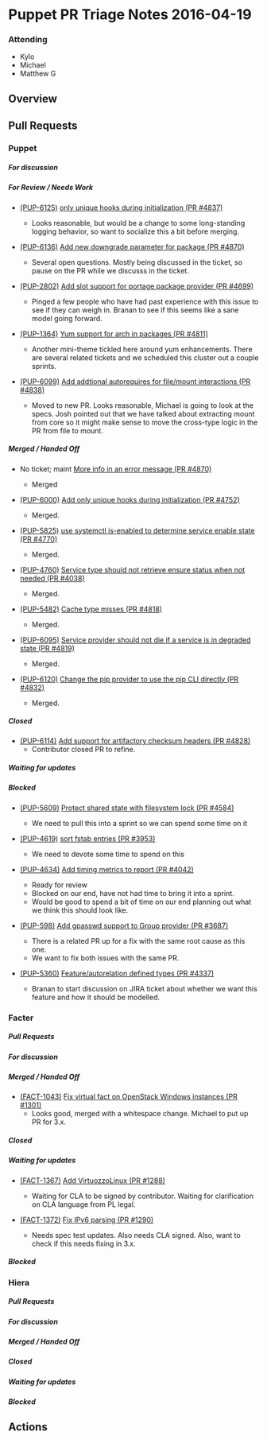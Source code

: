 # Puppet PR Triage Notes 2016-04-19

### Attending
- Kylo
- Michael
- Matthew G

## Overview

## Pull Requests

### Puppet

##### For discussion

##### For Review / Needs Work

* [(PUP-6125)](https://tickets.puppetlabs.com/browse/PUP-6125) [ only unique hooks during initialization (PR #4837)](https://github.com/puppetlabs/puppet/pull/4837)
  - Looks reasonable, but would be a change to some long-standing logging behavior, so want to socialize this a bit before merging.

* [(PUP-6136)](https://tickets.puppetlabs.com/browse/PUP-6136) [Add new downgrade parameter for package (PR #4870)](https://github.com/puppetlabs/puppet/pull/4870)
  - Several open questions. Mostly being discussed in the ticket, so pause on the PR while we discusss in the ticket.

* [(PUP-2802)](https://tickets.puppetlabs.com/browse/PUP-2802) [Add slot support for portage package provider (PR #4699)](https://github.com/puppetlabs/puppet/pull/4699)
  - Pinged a few people who have had past experience with this issue to see if they can weigh in. Branan to see if this seems like a sane model going forward.

* [(PUP-1364)](https://tickets.puppetlabs.com/browse/PUP-1364) [Yum support for arch in packages (PR #4811)](https://github.com/puppetlabs/puppet/pull/4811)
  - Another mini-theme tickled here around yum enhancements. There are several related tickets and we scheduled this cluster out a couple sprints.

* [(PUP-6099)](https://tickets.puppetlabs.com/browse/PUP-6099) [Add addtional autorequires for file/mount interactions (PR #4838)](https://github.com/puppetlabs/puppet/pull/4838)
  - Moved to new PR. Looks reasonable, Michael is going to look at the specs. Josh pointed out that we have talked about extracting mount from core so it might make sense to move the
    cross-type logic in the PR from file to mount.

##### Merged / Handed Off

* No ticket; maint [More info in an error message (PR #4870)](https://github.com/puppetlabs/puppet/pull/4870)
  - Merged

* [(PUP-6000)](https://tickets.puppetlabs.com/browse/PUP-6000) [Add only unique hooks during initialization (PR #4752)](https://github.com/puppetlabs/puppet/pull/4752)
  - Merged.

* [(PUP-5825)](https://tickets.puppetlabs.com/browse/PUP-5825) [use systemctl is-enabled to determine service enable state (PR #4770)](https://github.com/puppetlabs/puppet/pull/4770)
  - Merged.

* [(PUP-4760)](https://tickets.puppetlabs.com/browse/PUP-4760) [Service type should not retrieve ensure status when not needed (PR #4038)](https://github.com/puppetlabs/puppet/pull/4038)
  - Merged.

* [(PUP-5482)](https://tickets.puppetlabs.com/browse/PUP-5482) [Cache type misses (PR #4818)](https://github.com/puppetlabs/puppet/pull/4818)
  - Merged.

* [(PUP-6095)](https://tickets.puppetlabs.com/browse/PUP-6095) [Service provider should not die if a service is in degraded state (PR #4819)](https://github.com/puppetlabs/puppet/pull/4819)
  - Merged.

* [(PUP-6120)](https://tickets.puppetlabs.com/browse/PUP-6120) [Change the pip provider to use the pip CLI directly (PR #4832)](https://github.com/puppetlabs/puppet/pull/4832)
  - Merged.

##### Closed

* [(PUP-6114)](https://tickets.puppetlabs.com/browse/PUP-6114) [Add support for artifactory checksum headers (PR #4828)](https://github.com/puppetlabs/puppet/pull/4828)
  - Contributor closed PR to refine.

##### Waiting for updates

##### Blocked

* [(PUP-5609)](https://tickets.puppetlabs.com/browse/PUP-5609) [Protect shared state with filesystem lock (PR #4584)](https://github.com/puppetlabs/puppet/pull/4584)
  - We need to pull this into a sprint so we can spend some time on it

* [(PUP-4619)](https://tickets.puppetlabs.com/browse/PUP-4619) [sort fstab entries (PR #3953)](https://github.com/puppetlabs/puppet/pull/3953)
  - We need to devote some time to spend on this

* [(PUP-4634)](https://tickets.puppetlabs.com/browse/PUP-4634) [Add timing metrics to report (PR #4042)](https://github.com/puppetlabs/puppet/pull/4042)
  - Ready for review
  - Blocked on our end, have not had time to bring it into a sprint.
  - Would be good to spend a bit of time on our end planning out what we think this should look like.

* [(PUP-598)](https://tickets.puppetlabs.com/browse/PUP-598) [Add gpasswd support to Group provider (PR #3687)](https://github.com/puppetlabs/puppet/pull/3687)
  - There is a related PR up for a fix with the same root cause as this one.
  - We want to fix both issues with the same PR.

* [(PUP-5360)](https://tickets.puppetlabs.com/browse/PUP-5360) [Feature/autorelation defined types (PR #4337)](https://github.com/puppetlabs/puppet/pull/4337)
  - Branan to start discussion on JIRA ticket about whether we want this feature and how it should be modelled.

### Facter

##### Pull Requests

##### For discussion

##### Merged / Handed Off

* [(FACT-1043)](https://tickets.puppetlabs.com/browse/FACT-1043) [Fix virtual fact on OpenStack Windows instances (PR #1301)](https://github.com/puppetlabs/puppet/pull/1301)
  - Looks good, merged with a whitespace change. Michael to put up PR for 3.x.

##### Closed

##### Waiting for updates

* [(FACT-1367)](https://tickets.puppetlabs.com/browse/FACT-1367) [Add VirtuozzoLinux (PR #1288)](https://github.com/puppetlabs/puppet/pull/1288)
  - Waiting for CLA to be signed by contributor. Waiting for clarification on CLA language from PL legal.

* [(FACT-1372)](https://tickets.puppetlabs.com/browse/FACT-1372) [Fix IPv6 parsing (PR #1290)](https://github.com/puppetlabs/puppet/pull/1290)
  - Needs spec test updates. Also needs CLA signed. Also, want to check if this needs fixing in 3.x.

##### Blocked

### Hiera

##### Pull Requests

##### For discussion

##### Merged / Handed Off

##### Closed

##### Waiting for updates

##### Blocked

## Actions
